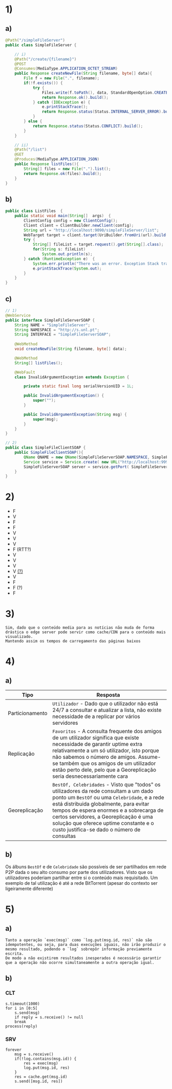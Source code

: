 # 1)
## a)
```java
@Path("/simpleFileServer")
public class SimpleFileServer {

    // i)
    @Path("/create/{filename}")
    @POST
    @Consumes(MediaType.APPLICATION_OCTET_STREAM)
    public Response createNewFile(String filename, byte[] data){
        File f = new File(".", filename);
        if(!f.exists()) {
            try {
                Files.write(f.toPath(), data, StandardOpenOption.CREATE_NEW);
                return Response.ok().build();
            } catch (IOException e) {
                e.printStackTrace();
                return Response.status(Status.INTERNAL_SERVER_ERROR).build();
            }
        } else {
            return Response.status(Status.CONFLICT).build();
        }
    }

    // ii)
    @Path("/list")
    @GET
    @Produces(MediaType.APPLICATION_JSON)
    public Response listFiles(){
        String[] files = new File(".").list();
        return Response.ok(files).build();
    }
}
```
## b)
```java
public class ListFiles  {  
    public static void main(String[]  args)  {  
        ClientConfig config = new ClientConfig();  
        Client client = ClientBuilder.newClient(config);  
        String url = "http://localhost:9090/simpleFileServer/list";  
        WebTarget target = client.target(UriBuilder.fromUri(url).build());  
        try {  
            String[] fileList = target.request().get(String[].class);  
            for(String s: fileList)  
                System.out.println(s); 
        } catch (RuntimeException e)  {  
            System.err.println("There was an error. Exception Stack trace is the following"); 
            e.printStackTrace(System.out);
        }  
    }     
}  
```
## c)
```java
// 1)
@WebService
public interface SimpleFileServerSOAP {
    String NAME = "SimpleFileServer";
    String NAMESPACE = "http://s.unl.pt";
    String INTERFACE = "SimpleFileServerSOAP";
    
    @WebMethod
    void createNewFile(String filename, byte[] data);

    @WebMethod
    String[] listFiles();

    @WebFault
    class InvalidArgumentException extends Exception {

        private static final long serialVersionUID = 1L;

        public InvalidArgumentException() {
            super("");
        }        

        public InvalidArgumentException(String msg) {
            super(msg);
        }
    }
}
```
```java
// 2)
public class SimpleFileClientSOAP {
    public SimpleFileClientSOAP(){
        QName QNAME = new QName(SimpleFileServerSOAP.NAMESPACE, SimpleFileServerSOAP.NAME);
        Service service = Service.create( new URL("http://localhost:9999/ws/simpleFileServer/?wsdl"), QNAME);
        SimpleFileServerSOAP server = service.getPort( SimpleFileServerSOAP.class );
    }
}
```

# 2)
- F
- V
- F
- F
- V
- V 
- V
- F (RTT?)
- V
- V
- V
- V [(?)](https://docs.oracle.com/javase/7/docs/api/java/rmi/RemoteException.html)
- V
- F
- F (?)
- F

# 3)
```
Sim, dado que o conteúdo media para as notícias não muda de forma drástica o edge server pode servir como cache/CDN para o conteúdo mais visualizado.
Mantendo assim os tempos de carregamento das páginas baixos
```

# 4)
## a)
| Tipo | Resposta |
|----|----|
| Particionamento | `Utilizador` - Dado que o utilizador não está 24/7 a consultar e atualizar a lista, não existe necessidade de a replicar por vários servidores |
| Replicação | `Favoritos` - A consulta frequente dos amigos de um utilizador significa que existe necessidade de garantir uptime extra relativamente a um só utilizador, isto porque não sabemos o número de amigos. Assume-se também que os amigos de um utilizador estão perto dele, pelo que a Georeplicação seria desnecessariamente cara |
| Georeplicação| `BestOf, Celebridades` - Visto que "todos" os utilizadores da rede consultam a um dado ponto um `BestOf` ou uma `Celebridade`, e a rede está distribuida globalmente, para evitar tempos de espera enormes e a sobrecarga de certos servidores, a Georeplicação é uma solução que oferece uptime constante e o custo justifica-se dado o número de consultas |

## b)
Os álbuns `BestOf` e de `Celebridade` são possíveis de ser partilhados em rede P2P dada o seu alto consumo por parte dos utilizadores. Visto que os utilizadores poderiam partilhar entre si o conteúdo mais requisitado.
Um exemplo de tal utilização é até a rede BitTorrent (apesar do contexto ser ligeiramente diferente)

# 5)
## a)
```
Tanto a operação `exec(msg)` como `log.put(msg.id, res)` não são idempotentes, ou seja, para duas execuções iguais, não irão produzir o mesmo resultado, podendo o `log` sobrepôr informação previamente escrita.
De modo a não existirem resultados inesperados é necessário garantir que a operação não ocorre simultaneamente a outra operação igual.
```

## b)
### CLT
```
s.timeout(1000)
for i in [0:5[
    s.send(msg)
    if reply = s.receive() != null
	break
process(reply)
```
### SRV
```
forever
    msg = s.receive()
    if(!log.contains(msg.id)) {
        res = exec(msg)
        log.put(msg.id, res)
    }
    res = cache.get(msg.id)
    s.send([msg.id, res])
```